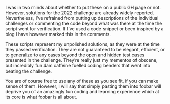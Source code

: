 I was in two minds about whether to put these on a public GH page or not. However, solutions for the 2022 challenge are already widely reported. Nevertheless, I’ve refrained from putting up descriptions of the individual challenges or commenting the code beyond what was there at the time the script went for verification. If I’ve used a code snippet or been inspired by a blog I have however marked this in the comments.

These scripts represent my unpolished solutions, as they were at the time they passed verification. They are not guaranteed to be elegant, efficient, or to generalize to any cases beyond the open and hidden test cases presented in the challenge. They’re really just my mementos of obscene, but incredibly fun 4am caffeine fuelled coding benders that went into beating the challenge.

You are of course free to use any of these as you see fit, if you can make sense of them. However, I will say that simply pasting them into foobar will deprive you of an amazingly fun coding and learning experience which at its core is what foobar is all about.
